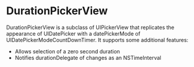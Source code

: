 # DurationPickerView

DurationPickerView is a subclass of UIPickerView that replicates the appearance of UIDatePicker with a datePickerMode of UIDatePickerModeCountDownTimer.  It supports some additional features:

* Allows selection of a zero second duration
* Notifies durationDelegate of changes as an NSTimeInterval
